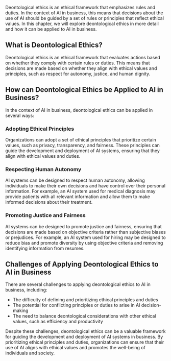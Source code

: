 
Deontological ethics is an ethical framework that emphasizes rules and duties. In the context of AI in business, this means that decisions about the use of AI should be guided by a set of rules or principles that reflect ethical values. In this chapter, we will explore deontological ethics in more detail and how it can be applied to AI in business.

What is Deontological Ethics?
-----------------------------

Deontological ethics is an ethical framework that evaluates actions based on whether they comply with certain rules or duties. This means that decisions are made based on whether they align with ethical values and principles, such as respect for autonomy, justice, and human dignity.

How can Deontological Ethics be Applied to AI in Business?
----------------------------------------------------------

In the context of AI in business, deontological ethics can be applied in several ways:

### Adopting Ethical Principles

Organizations can adopt a set of ethical principles that prioritize certain values, such as privacy, transparency, and fairness. These principles can guide the development and deployment of AI systems, ensuring that they align with ethical values and duties.

### Respecting Human Autonomy

AI systems can be designed to respect human autonomy, allowing individuals to make their own decisions and have control over their personal information. For example, an AI system used for medical diagnosis may provide patients with all relevant information and allow them to make informed decisions about their treatment.

### Promoting Justice and Fairness

AI systems can be designed to promote justice and fairness, ensuring that decisions are made based on objective criteria rather than subjective biases or prejudices. For example, an AI system used for hiring may be designed to reduce bias and promote diversity by using objective criteria and removing identifying information from resumes.

Challenges of Applying Deontological Ethics to AI in Business
-------------------------------------------------------------

There are several challenges to applying deontological ethics to AI in business, including:

* The difficulty of defining and prioritizing ethical principles and duties
* The potential for conflicting principles or duties to arise in AI decision-making
* The need to balance deontological considerations with other ethical values, such as efficiency and productivity

Despite these challenges, deontological ethics can be a valuable framework for guiding the development and deployment of AI systems in business. By prioritizing ethical principles and duties, organizations can ensure that their use of AI aligns with ethical values and promotes the well-being of individuals and society.
